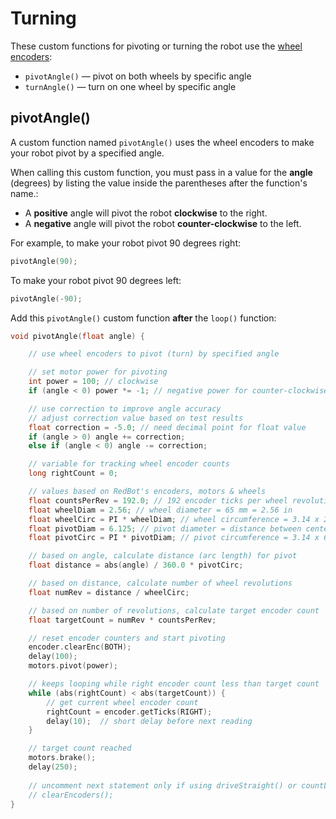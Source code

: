 # Turning

These custom functions for pivoting or turning the robot use the [wheel encoders](../physical-inputs/wheel-encoders.md):

* `pivotAngle()` — pivot on both wheels by specific angle
* `turnAngle()` — turn on one wheel by specific angle

## pivotAngle\(\)

A custom function named `pivotAngle()` uses the wheel encoders to make your robot pivot by a specified angle.

When calling this custom function, you must pass in a value for the **angle** \(degrees\) by listing the value inside the parentheses after the function's name.:

* A **positive** angle will pivot the robot **clockwise** to the right.
* A **negative** angle will pivot the robot **counter-clockwise** to the left.

For example, to make your robot pivot 90 degrees right:

```cpp
pivotAngle(90);
```

To make your robot pivot 90 degrees left:

```cpp
pivotAngle(-90);
```

Add this `pivotAngle()` custom function **after** the `loop()` function:

```cpp
void pivotAngle(float angle) {

    // use wheel encoders to pivot (turn) by specified angle

    // set motor power for pivoting
    int power = 100; // clockwise
    if (angle < 0) power *= -1; // negative power for counter-clockwise

    // use correction to improve angle accuracy
    // adjust correction value based on test results
    float correction = -5.0; // need decimal point for float value
    if (angle > 0) angle += correction;
    else if (angle < 0) angle -= correction;

    // variable for tracking wheel encoder counts
    long rightCount = 0;

    // values based on RedBot's encoders, motors & wheels
    float countsPerRev = 192.0; // 192 encoder ticks per wheel revolution
    float wheelDiam = 2.56; // wheel diameter = 65 mm = 2.56 in
    float wheelCirc = PI * wheelDiam; // wheel circumference = 3.14 x 2.56 in = 8.04 in
    float pivotDiam = 6.125; // pivot diameter = distance between centers of wheel treads = 6.125 in
    float pivotCirc = PI * pivotDiam; // pivot circumference = 3.14 x 6.125 in = 19.23 in

    // based on angle, calculate distance (arc length) for pivot
    float distance = abs(angle) / 360.0 * pivotCirc;

    // based on distance, calculate number of wheel revolutions
    float numRev = distance / wheelCirc;

    // based on number of revolutions, calculate target encoder count
    float targetCount = numRev * countsPerRev;

    // reset encoder counters and start pivoting
    encoder.clearEnc(BOTH);
    delay(100);
    motors.pivot(power);

    // keeps looping while right encoder count less than target count
    while (abs(rightCount) < abs(targetCount)) {
        // get current wheel encoder count
        rightCount = encoder.getTicks(RIGHT);
        delay(10);  // short delay before next reading
    }

    // target count reached
    motors.brake();
    delay(250);
    
    // uncomment next statement only if using driveStraight() or countLine() elsewhere in program
    // clearEncoders();
}
```

